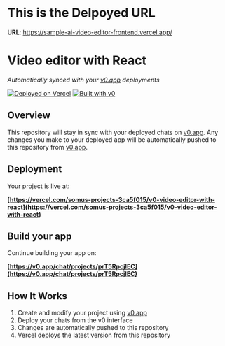 # This is the Delpoyed URL

**URL**: https://sample-ai-video-editor-frontend.vercel.app/

# Video editor with React

*Automatically synced with your [v0.app](https://v0.app) deployments*

[![Deployed on Vercel](https://img.shields.io/badge/Deployed%20on-Vercel-black?style=for-the-badge&logo=vercel)](https://vercel.com/somus-projects-3ca5f015/v0-video-editor-with-react)
[![Built with v0](https://img.shields.io/badge/Built%20with-v0.app-black?style=for-the-badge)](https://v0.app/chat/projects/prT5RpcjIEC)

## Overview

This repository will stay in sync with your deployed chats on [v0.app](https://v0.app).
Any changes you make to your deployed app will be automatically pushed to this repository from [v0.app](https://v0.app).

## Deployment

Your project is live at:

**[https://vercel.com/somus-projects-3ca5f015/v0-video-editor-with-react](https://vercel.com/somus-projects-3ca5f015/v0-video-editor-with-react)**

## Build your app

Continue building your app on:

**[https://v0.app/chat/projects/prT5RpcjIEC](https://v0.app/chat/projects/prT5RpcjIEC)**

## How It Works

1. Create and modify your project using [v0.app](https://v0.app)
2. Deploy your chats from the v0 interface
3. Changes are automatically pushed to this repository
4. Vercel deploys the latest version from this repository
